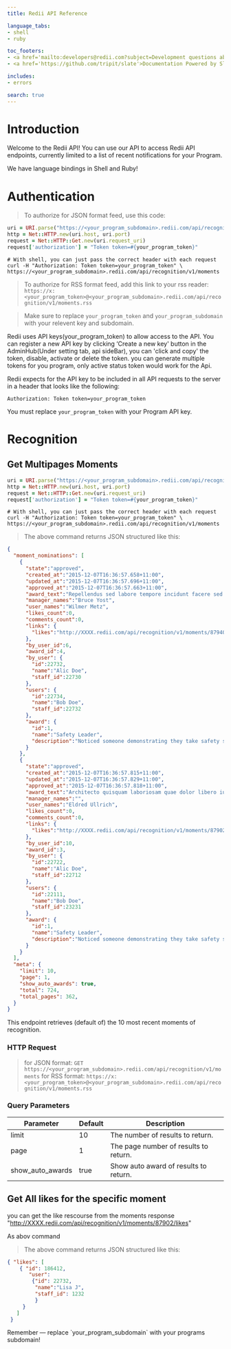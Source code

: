 ```yaml
---
title: Redii API Reference

language_tabs:
- shell
- ruby

toc_footers:
- <a href='mailto:developers@redii.com?subject=Development questions about Recognition API'>Development support</a>
- <a href='https://github.com/tripit/slate'>Documentation Powered by Slate</a>

includes:
- errors

search: true
---
```


# Introduction

Welcome to the Redii API! You can use our API to access Redii API endpoints, currently limited to a list of recent notifications for your Program.

We have language bindings in Shell and Ruby!

# Authentication

> To authorize for JSON format feed, use this code:

```ruby
uri = URI.parse("https://<your_program_subdomain>.redii.com/api/recognition/v1/moments")
http = Net::HTTP.new(uri.host, uri.port)
request = Net::HTTP::Get.new(uri.request_uri)
request['authorization'] = "Token token=#{your_program_token}"
```

```shell
# With shell, you can just pass the correct header with each request
curl -H "Authorization: Token token=your_program_token" \
https://<your_program_subdomain>.redii.com/api/recognition/v1/moments
```

> To authorize for RSS format feed, add this link to your rss reader: ```
https://x:<your_program_token>@<your_program_subdomain>.redii.com/api/recognition/v1/moments.rss```

> Make sure to replace `your_program_token` and `your_program_subdomain` with your relevent key and subdomain.

Redii uses API keys(your_program_token) to allow access to the API. You can register a new API key by clicking ‘Create a new key' button in the AdminHub(Under setting tab, api sideBar), you can 'click and copy' the token, disable, activate or delete the token. you can generate multiple tokens for you program, only active status token would work for the Api.

Redii expects for the API key to be included in all API requests to the server in a header that looks like the following:

`Authorization: Token token=your_program_token`

<aside class="notice">
  You must replace <code>your_program_token</code> with your Program API key.
</aside>

# Recognition

## Get Multipages Moments

```ruby
uri = URI.parse("https://<your_program_subdomain>.redii.com/api/recognition/v1/moments?page=1&limit=5")
http = Net::HTTP.new(uri.host, uri.port)
request = Net::HTTP::Get.new(uri.request_uri)
request['authorization'] = "Token token=#{your_program_token}"
```

```shell
# With shell, you can just pass the correct header with each request
curl -H "Authorization: Token token=your_program_token" \
https://<your_program_subdomain>.redii.com/api/recognition/v1/moments
```

> The above command returns JSON structured like this:

```json
{
  "moment_nominations": [
    {
      "state":"approved",
      "created_at":"2015-12-07T16:36:57.658+11:00",
      "updated_at":"2015-12-07T16:36:57.696+11:00",
      "approved_at":"2015-12-07T16:36:57.663+11:00",
      "award_text":"Repellendus sed labore tempore incidunt facere sed ab iure qui eos alias.",
      "manager_names":"Bruce Yost",
      "user_names":"Wilmer Metz",
      "likes_count":0,
      "comments_count":0,
      "links": {
        "likes":"http://XXXX.redii.com/api/recognition/v1/moments/87940/likes"
      },
      "by_user_id":6,
      "award_id":4,
      "by_user": {
        "id":22732,
        "name":"Alic Doe",
        "staff_id":22730
      },
      "users": {
        "id":22734,
        "name":"Bob Doe",
        "staff_id":22732
      },
      "award": {
        "id":1,
        "name":"Safety Leader",
        "description":"Noticed someone demonstrating they take safety seriously?"
      }
    },
    {
      "state":"approved",
      "created_at":"2015-12-07T16:36:57.815+11:00",
      "updated_at":"2015-12-07T16:36:57.829+11:00",
      "approved_at":"2015-12-07T16:36:57.818+11:00",
      "award_text":"Architecto quisquam laboriosam quae dolor libero iure.",
      "manager_names":"",
      "user_names":"Eldred Ullrich",
      "likes_count":0,
      "comments_count":0,
      "links": {
        "likes":"http://XXXX.redii.com/api/recognition/v1/moments/87902/likes"
      },
      "by_user_id":10,
      "award_id":3,
      "by_user": {
        "id":22722,
        "name":"Alic Doe",
        "staff_id":22712
      },
      "users": {
        "id":22111,
        "name":"Bob Doe",
        "staff_id":23231
      },
      "award": {
        "id":1,
        "name":"Safety Leader",
        "description":"Noticed someone demonstrating they take safety seriously?"
      }
    }
  ],
  "meta": {
    "limit": 10,
    "page": 1,
    "show_auto_awards": true,
    "total": 724,
    "total_pages": 362,
  }
}
```

This endpoint retrieves (default of) the 10 most recent moments of recognition.

### HTTP Request
> for JSON format:
`GET https://<your_program_subdomain>.redii.com/api/recognition/v1/moments`
> for RSS format:
```https://x:<your_program_token>@<your_program_subdomain>.redii.com/api/recognition/v1/moments.rss```
### Query Parameters

Parameter | Default | Description
--------- | ------- | -----------
limit | 10 | The number of results to return.
page | 1 | The page number of results to return.
show_auto_awards | true | Show auto award of results to return.

## Get All likes for the specific moment

you can get the like rescourse from the moments response
"http://XXXX.redii.com/api/recognition/v1/moments/87902/likes"

As abov command

> The above command returns JSON structured like this:

```json
{ "likes": [
    { "id": 186412,
       "user":
        {"id": 22732,
         "name":"Lisa J",
         "staff_id": 1232
         }
     }
   ]
 }
```
<aside class="success">
Remember — replace `your_program_subdomain` with your programs subdomain!
</aside>
